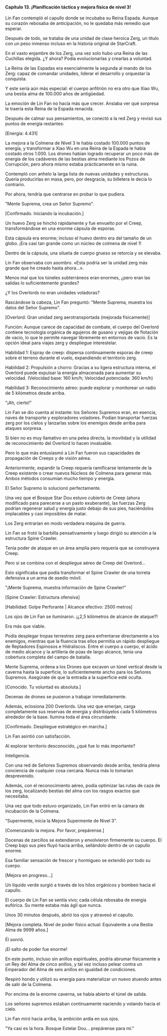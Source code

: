 
#### Capítulo 13. ¡Planificación táctica y mejora física de nivel 3!


Lin Fan contempló el capullo donde se incubaba su Reina Espada. Aunque su corazón rebosaba de anticipación, no le quedaba más remedio que esperar.

Después de todo, se trataba de una unidad de clase heroica Zerg, un título con un peso inmenso incluso en la historia original de StarCraft.

En el vasto enjambre de los Zerg, una vez solo hubo una Reina de las Cuchillas elegida. ¿Y ahora? Podía evolucionarlas y crearlas a voluntad.

La Reina de las Espadas era esencialmente la segunda al mando de los Zerg: capaz de comandar unidades, liderar el desarrollo y orquestar la conquista.

Y este sería aún más especial: el cuerpo anfitrión no era otro que Xiao Wu, una bestia alma de 100.000 años de antigüedad.

La emoción de Lin Fan no hacía más que crecer. Ansiaba ver qué sorpresa le traería esta Reina de la Espada renacida.

Después de calmar sus pensamientos, se conectó a la red Zerg y revisó sus puntos de energía restantes:

[Energía: 4.431]

La mejora a la Colmena de Nivel 3 le había costado 100.000 puntos de energía, y transformar a Xiao Wu en una Reina de la Espada le había costado otros 1.000. Los drones habían logrado recuperar un poco más de energía de los cadáveres de las bestias alma mediante los Pozos de Corrupción, pero ahora mismo estaba prácticamente en la ruina.

Contempló con anhelo la larga lista de nuevas unidades y estructuras. Quería producirlas en masa, pero, por desgracia, su billetera le decía lo contrario.

Por ahora, tendría que centrarse en probar lo que pudiera.

"Mente Suprema, crea un Señor Supremo".

[Confirmado. Iniciando la incubación.]

Un huevo Zerg se hinchó rápidamente y fue envuelto por el Creep, transformándose en una enorme cápsula de esporas.

Esta cápsula era enorme; incluso el huevo dentro era del tamaño de un globo. ¡Era casi tan grande como un núcleo de colmena de nivel 1!

Dentro de la cápsula, una silueta de cuerpo grueso se retorcía y se elevaba.

Lin Fan observaba con asombro. «Esta podría ser la unidad zerg más grande que he creado hasta ahora...».

Menos mal que los túneles subterráneos eran enormes, ¿pero eran las salidas lo suficientemente grandes?

¿Y los Overlords no eran unidades voladoras?

Rascándose la cabeza, Lin Fan preguntó: "Mente Suprema, muestra los datos del Señor Supremo".

[Overlord: Gran unidad zerg aerotransportada (mejorada físicamente)]

Función: Aunque carece de capacidad de combate, el cuerpo del Overlord contiene tecnología orgánica de agujeros de gusano y vejigas de flotación de vacío, lo que le permite navegar libremente en entornos de vacío. Es la opción ideal para viajes zerg y despliegue interestelar.

Habilidad 1: Espray de creep: dispersa continuamente esporas de creep sobre el terreno durante el vuelo, expandiendo el territorio zerg.

Habilidad 2: Propulsión a chorro: Gracias a su ligera estructura interna, el Overlord puede expulsar la energía almacenada para aumentar su velocidad. (Velocidad base: 160 km/h; Velocidad potenciada: 360 km/h)

Habilidad 3: Reconocimiento aéreo: puede explorar y monitorear un radio de 5 kilómetros desde arriba.

"¡Ah, cierto!"

Lin Fan se dio cuenta al instante: los Señores Supremos eran, en esencia, naves de transporte y exploradores voladores. Podían transportar fuerzas zerg por los cielos y lanzarlas sobre los enemigos desde arriba para ataques sorpresa.

Si bien no es muy llamativo en una pelea directa, la movilidad y la utilidad de reconocimiento del Overlord lo hacen invaluable.

Pero lo que más entusiasmó a Lin Fan fueron sus capacidades de propagación de Creeps y de visión aérea.

Anteriormente, expandir la Creep requería ramificarse lentamente de la Creep existente o crear nuevos Núcleos de Colmena para generar más. Ambos métodos consumían mucho tiempo y energía.

El Señor Supremo lo solucionó perfectamente.

Una vez que el Bosque Star Dou estuvo cubierto de Creep (ahora modificado para parecerse a un pasto exuberante), las fuerzas Zerg podrían regenerar salud y energía justo debajo de sus pies, haciéndolos implacables y casi imposibles de matar.

Los Zerg entrarían en modo verdadera máquina de guerra.

Lin Fan se frotó la barbilla pensativamente y luego dirigió su atención a la estructura Spine Crawler.

Tenía poder de ataque en un área amplia pero requería que se construyera Creep.

Pero si se combina con el despliegue aéreo de Creep del Overlord...

Esto significaba que podía transformar el Spine Crawler de una torreta defensiva a un arma de asedio móvil.

"¡Mente Suprema, muestra información de Spine Crawler!"

[Spine Crawler: Estructura ofensiva]

[Habilidad: Golpe Perforante | Alcance efectivo: 2500 metros]

Los ojos de Lin Fan se iluminaron. ¡¿2,5 kilómetros de alcance de ataque?!

Era más que viable.

Podía desplegar tropas terrestres zerg para enfrentarse directamente a los enemigos, mientras que la fluencia tras ellos permitía un rápido despliegue de Reptadores Espinosos e Hidraliscos. Entre el cuerpo a cuerpo, el ácido de medio alcance y la artillería de púas de largo alcance, tenía una cobertura completa del campo de batalla.

Mente Suprema, ordena a los Drones que excaven un túnel vertical desde la caverna hasta la superficie, lo suficientemente ancho para los Señores Supremos. Asegúrate de que la entrada a la superficie esté oculta.

[Conocido. Tu voluntad es absoluta.]

Decenas de drones se pusieron a trabajar inmediatamente.

Además, eclosiona 200 Overlords. Una vez que emerjan, carga completamente sus reservas de energía y distribúyelos cada 5 kilómetros alrededor de la base. Ilumina toda el área circundante.

[Confirmado. Despliegue estratégico en marcha.]

Lin Fan asintió con satisfacción.

Al explorar territorio desconocido, ¿qué fue lo más importante?

Inteligencia.

Con una red de Señores Supremos observando desde arriba, tendría plena conciencia de cualquier cosa cercana. Nunca más lo tomarían desprevenido.

Además, con el reconocimiento aéreo, podía optimizar las rutas de caza de los zerg, localizando bestias del alma con los rasgos exactos que necesitaba.

Una vez que todo estuvo organizado, Lin Fan entró en la cámara de incubación de la Colmena.

"Supermente, inicia la Mejora Supermente de Nivel 3".

[Comenzando la mejora. Por favor, prepárense.]

Docenas de zarcillos se extendieron y envolvieron firmemente su cuerpo. El Creep bajo sus pies fluyó hacia arriba, sellándolo dentro de un capullo enorme.

Esa familiar sensación de frescor y hormigueo se extendió por todo su cuerpo.

[Mejora en progreso...]

Un líquido verde surgió a través de los hilos orgánicos y bombeó hacia el capullo.

El cuerpo de Lin Fan se sentía vivo; cada célula rebosaba de energía eufórica. Su mente estaba más ágil que nunca.

Unos 30 minutos después, abrió los ojos y atravesó el capullo.

[Mejora completa. Nivel de poder físico actual: Equivalente a una Bestia Alma de 9999 años.]

Él sonrió.

¡El salto de poder fue enorme!

En este punto, incluso sin anillos espirituales, podría abrumar físicamente a un Rey del Alma de cinco anillos, y tal vez incluso pelear contra un Emperador del Alma de seis anillos en igualdad de condiciones.

Respiró hondo y utilizó su energía para materializar un nuevo atuendo antes de salir de la Colmena.

Por encima de la enorme caverna, se había abierto el túnel de salida.

Los señores supremos estaban continuamente naciendo y volando hacia el cielo.

Lin Fan miró hacia arriba, la ambición ardía en sus ojos.

"Ya casi es la hora. Bosque Estelar Dou... prepárense para mí."